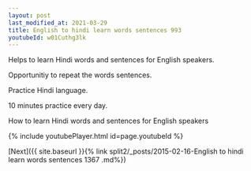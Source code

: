 ```yaml
---
layout: post
last_modified_at: 2021-03-29
title: English to hindi learn words sentences 993 
youtubeId: w01Cuthg3lk
---
```

 
 
Helps to learn Hindi words and sentences for English speakers.

Opportunitiy to repeat the words sentences. 

Practice Hindi language. 
 
10 minutes practice every day. 
 
How to learn Hindi words and sentences for English speakers 
 
{% include youtubePlayer.html id=page.youtubeId %}
 
 
[Next]({{ site.baseurl }}{% link  split2/_posts/2015-02-16-English to hindi learn words sentences 1367 .md%})
 
